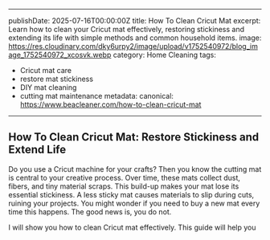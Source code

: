 
---
publishDate: 2025-07-16T00:00:00Z
title: How To Clean Cricut Mat
excerpt: Learn how to clean your Cricut mat effectively, restoring stickiness and extending its life with simple methods and common household items.
image: https://res.cloudinary.com/dky6urpy2/image/upload/v1752540972/blog_image_1752540972_xcosvk.webp
category: Home Cleaning
tags:
  - Cricut mat care
  - restore mat stickiness
  - DIY mat cleaning
  - cutting mat maintenance
metadata:
  canonical: https://www.beacleaner.com/how-to-clean-cricut-mat
---

## How To Clean Cricut Mat: Restore Stickiness and Extend Life

Do you use a Cricut machine for your crafts? Then you know the cutting mat is central to your creative process. Over time, these mats collect dust, fibers, and tiny material scraps. This build-up makes your mat lose its essential stickiness. A less sticky mat causes materials to slip during cuts, ruining your projects. You might wonder if you need to buy a new mat every time this happens. The good news is, you do not.

I will show you how to clean Cricut mat effectively. This guide will help you